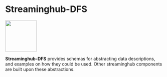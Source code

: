 # Streaminghub-DFS

<img src="https://i.imgur.com/xSieE3V.png" height="100px">

**Streaminghub-DFS** provides schemas for abstracting data descriptions, and examples on how they could be used.
Other streaminghub components are built upon these abstractions.
